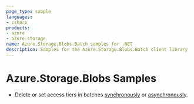 ```yaml
---
page_type: sample
languages:
- csharp
products:
- azure
- azure-storage
name: Azure.Storage.Blobs.Batch samples for .NET
description: Samples for the Azure.Storage.Blobs.Batch client library
---
```


# Azure.Storage.Blobs Samples

- Delete or set access tiers in batches [synchronously](Sample03a_Batching.cs) or [asynchronously](Sample03b_BatchingAsync.cs).
